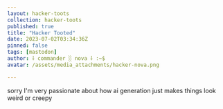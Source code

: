 ```yaml
---
layout: hacker-toots
collection: hacker-toots
published: true
title: "Hacker Tooted"
date: 2023-07-02T03:34:36Z
pinned: false
tags: [mastodon]
author: ⸸ commander ░ nova ⸸ :~$
avatar: /assets/media_attachments/hacker-nova.png

---
```


<p>sorry I&#39;m very passionate about how ai generation just makes things look weird or creepy</p>


